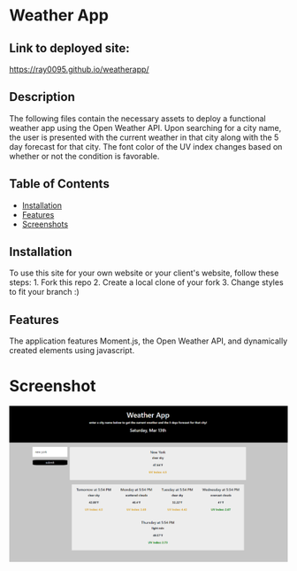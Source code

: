 # Weather App

## Link to deployed site:
https://ray0095.github.io/weatherapp/ 

## Description 
The following files contain the necessary assets to deploy a functional weather app using the Open Weather API. Upon searching for a city name, the user is presented with the current weather in that city along with the 5 day forecast for that city. The font color of the UV index changes based on whether or not the condition is favorable.  


## Table of Contents

* [Installation](#installation)
* [Features](#features)
* [Screenshots](#screenshots)


## Installation

To use this site for your own website or your client's website, follow these steps: 
    1. Fork this repo 
    2. Create a local clone of your fork 
    3. Change styles to fit your branch :)


## Features

The application features Moment.js, the Open Weather API, and dynamically created elements using javascript. 

# Screenshot

![Screenshot of site](Desktop.PNG)
